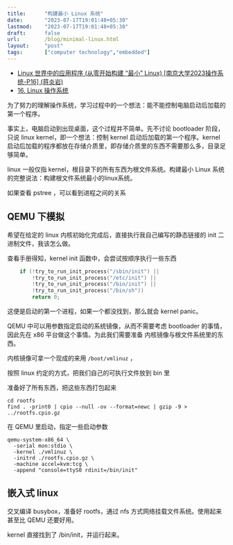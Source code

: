 ```yaml
---
title:      "构建最小 Linux 系统"
date:       "2023-07-17T19:01:48+05:30"
lastmod:    "2023-07-17T19:01:48+05:30"
draft:      false
url:        /blog/minimal-linux.html
layout:     "post"
tags:       ["computer technology","embedded"]
---
```


- [Linux 世界中的应用程序 (从零开始构建 “最小” Linux) [南京大学2023操作系统-P16] (蒋炎岩)](https://www.bilibili.com/video/BV1gg4y1T71C)
- [16. Linux 操作系统](http://jyywiki.cn/OS/2023/build/lect16.ipynb)


为了努力的理解操作系统，学习过程中的一个想法：能不能控制电脑启动后加载的第一个程序。

事实上，电脑启动到出现桌面，这个过程并不简单。先不讨论 bootloader 阶段，只说 linux kernel，即一个想法：控制 kernel 启动后加载的第一个程序。kernel 启动后加载的程序都放在存储介质里，即存储介质里的东西不需要那么多，目录足够简单。

linux 一般仅指 kernel，根目录下的所有东西为根文件系统。构建最小 Linux 系统的完整说法：构建根文件系统最小的linux系统。

如果查看 pstree ，可以看到进程之间的关系


## QEMU 下模拟


希望在给定的 linux 内核初始化完成后，直接执行我自己编写的静态链接的 init 二进制文件，我该怎么做。

查看手册得知，kernel init 函数中，会尝试按顺序执行一些东西

```c
	if (!try_to_run_init_process("/sbin/init") ||
	    !try_to_run_init_process("/etc/init") ||
	    !try_to_run_init_process("/bin/init") ||
	    !try_to_run_init_process("/bin/sh"))
		return 0;
```

这便是启动的第一个进程，如果一个都没找到，那么就会 kernel panic。

QEMU 中可以用参数指定启动的系统镜像，从而不需要考虑 bootloader 的事情，因此先在 x86 平台做这个事情。为此我们需要准备 内核镜像与根文件系统里的东西。

内核镜像可拿一个现成的来用 `/boot/vmlinuz` ，

按照 linux 约定的方式，把我们自己的可执行文件放到 bin 里

准备好了所有东西，把这些东西打包起来

```
cd rootfs
find . -print0 | cpio --null -ov --format=newc | gzip -9 > ../rootfs.cpio.gz
```

在 QEMU 里启动，指定一些启动参数

```
qemu-system-x86_64 \
  -serial mon:stdio \
  -kernel ./vmlinuz \
  -initrd ./rootfs.cpio.gz \
  -machine accel=kvm:tcg \
  -append "console=ttyS0 rdinit=/bin/init"
```


## 嵌入式 linux

交叉编译 busybox，准备好 rootfs，通过 nfs 方式网络挂载文件系统。使用起来甚至比 QEMU 还要好用。

kernel 直接找到了 /bin/init，并运行起来。


